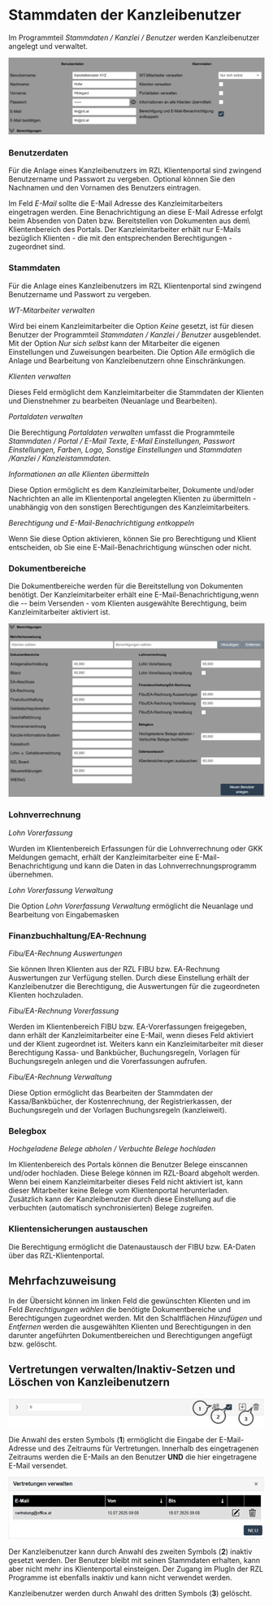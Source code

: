 # Stammdaten der Kanzleibenutzer


Im Programmteil *Stammdaten / Kanzlei / Benutzer* werden Kanzleibenutzer angelegt und verwaltet.


![](img/image27.png)

### Benutzerdaten 

Für die Anlage eines Kanzleibenutzers im RZL Klientenportal sind zwingend Benutzername und Passwort zu vergeben. Optional können Sie den Nachnamen und den Vornamen des Benutzers eintragen.

Im Feld *E-Mail* sollte die E-Mail Adresse des Kanzleimitarbeiters eingetragen werden. Eine Benachrichtigung an diese E-Mail Adresse erfolgt beim Absenden von Daten bzw. Bereitstellen von Dokumenten aus dem\ Klientenbereich des Portals. Der Kanzleimitarbeiter erhält nur E-Mails bezüglich Klienten - die mit den entsprechenden Berechtigungen -
zugeordnet sind.

### Stammdaten 

Für die Anlage eines Kanzleibenutzers im RZL Klientenportal sind zwingend Benutzername und Passwort zu vergeben.

*WT-Mitarbeiter verwalten*

Wird bei einem Kanzleimitarbeiter die Option *Keine* gesetzt, ist für diesen Benutzer der Programmteil *Stammdaten / Kanzlei / Benutzer* ausgeblendet. Mit der Option *Nur sich selbst* kann der Mitarbeiter die eigenen Einstellungen und Zuweisungen bearbeiten. Die Option *Alle* ermöglich die Anlage und Bearbeitung von Kanzleibenutzern ohne Einschränkungen.

*Klienten verwalten*

Dieses Feld ermöglicht dem Kanzleimitarbeiter die Stammdaten der Klienten und Dienstnehmer zu bearbeiten (Neuanlage und Bearbeiten).

*Portaldaten verwalten*

Die Berechtigung *Portaldaten verwalten* umfasst die Programmteile *Stammdaten / Portal / E-Mail Texte, E-Mail Einstellungen, Passwort Einstellungen, Farben, Logo, Sonstige Einstellungen* und *Stammdaten /Kanzlei / Kanzleistammdaten*.

*Informationen an alle Klienten übermitteln*

Diese Option ermöglicht es dem Kanzleimitarbeiter, Dokumente und/oder Nachrichten an alle im Klientenportal angelegten Klienten zu übermitteln - unabhängig von den sonstigen Berechtigungen des Kanzleimitarbeiters.

*Berechtigung und E-Mail-Benachrichtigung entkoppeln*

Wenn Sie diese Option aktivieren, können Sie pro Berechtigung und Klient entscheiden, ob Sie eine E-Mail-Benachrichtigung wünschen oder nicht.


### Dokumentbereiche 

Die Dokumentbereiche werden für die Bereitstellung von Dokumenten benötigt. Der Kanzleimitarbeiter erhält eine E-Mail-Benachrichtigung,wenn die -- beim Versenden - vom Klienten ausgewählte Berechtigung, beim Kanzleimitarbeiter aktiviert ist.

![](img/image28.png)

### Lohnverrechnung 

*Lohn Vorerfassung* 

Wurden im Klientenbereich Erfassungen für die Lohnverrechnung oder GKK Meldungen gemacht, erhält der Kanzleimitarbeiter eine E-Mail-Benachrichtigung und kann die Daten in das
Lohnverrechnungsprogramm übernehmen.

*Lohn Vorerfassung Verwaltung*

Die Option *Lohn Vorerfassung Verwaltung* ermöglicht die Neuanlage und Bearbeitung von Eingabemasken

### Finanzbuchhaltung/EA-Rechnung 

*Fibu/EA-Rechnung Auswertungen*

Sie können Ihren Klienten aus der RZL FIBU bzw. EA-Rechnung Auswertungen zur Verfügung stellen. Durch diese Einstellung erhält der Kanzleibenutzer die Berechtigung, die Auswertungen für die zugeordneten Klienten hochzuladen.

*Fibu/EA-Rechnung Vorerfassung*

Werden im Klientenbereich FIBU bzw. EA-Vorerfassungen freigegeben, dann erhält der Kanzleimitarbeiter eine E-Mail, wenn dieses Feld aktiviert und der Klient zugeordnet ist. Weiters kann ein Kanzleimitarbeiter mit dieser Berechtigung Kassa- und Bankbücher, Buchungsregeln, Vorlagen für Buchungsregeln anlegen und die Vorerfassungen aufrufen.

*Fibu/EA-Rechnung Verwaltung*

Diese Option ermöglicht das Bearbeiten der Stammdaten der Kassa/Bankbücher, der Kostenrechnung, der Registrierkassen, der Buchungsregeln und der Vorlagen Buchungsregeln (kanzleiweit).

### Belegbox 

*Hochgeladene Belege abholen / Verbuchte Belege hochladen*

Im Klientenbereich des Portals können die Benutzer Belege einscannen und/oder hochladen. Diese Belege können im RZL-Board abgeholt werden. Wenn bei einem Kanzleimitarbeiter dieses Feld nicht aktiviert ist, kann dieser Mitarbeiter keine Belege vom Klientenportal herunterladen. Zusätzlich kann der Kanzleibenutzer durch diese Einstellung auf die verbuchten (automatisch synchronisierten) Belege zugreifen.

### Klientensicherungen austauschen

Die Berechtigung ermöglicht die Datenaustausch der FIBU bzw. EA-Daten über das RZL-Klientenportal.

## Mehrfachzuweisung

In der Übersicht können im linken Feld die gewünschten Klienten und im Feld *Berechtigungen wählen* die benötigte Dokumentbereiche und Berechtigungen zugeordnet werden. Mit den Schaltflächen *Hinzufügen* und *Entfernen* werden die ausgewählten Klienten und Berechtigungen in den darunter angeführten Dokumentbereichen und Berechtigungen angefügt bzw.
gelöscht.

## Vertretungen verwalten/Inaktiv-Setzen und Löschen von Kanzleibenutzern


![](img/image.png)


Die Anwahl des ersten Symbols (**1**) ermöglicht die Eingabe der E-Mail-Adresse und des Zeitraums für Vertretungen. Innerhalb des eingetragenen Zeitraums werden die E-Mails an den Benutzer **UND** die hier eingetragene E-Mail versendet.

![](img/image30.png)


Der Kanzleibenutzer kann durch Anwahl des zweiten Symbols (**2**) inaktiv gesetzt werden. Der Benutzer bleibt mit seinen Stammdaten erhalten, kann aber nicht mehr ins Klientenportal einsteigen. Der Zugang im PlugIn der RZL Programme ist ebenfalls inaktiv und kann nicht verwendet werden.

Kanzleibenutzer werden durch Anwahl des dritten Symbols (**3**) gelöscht.
